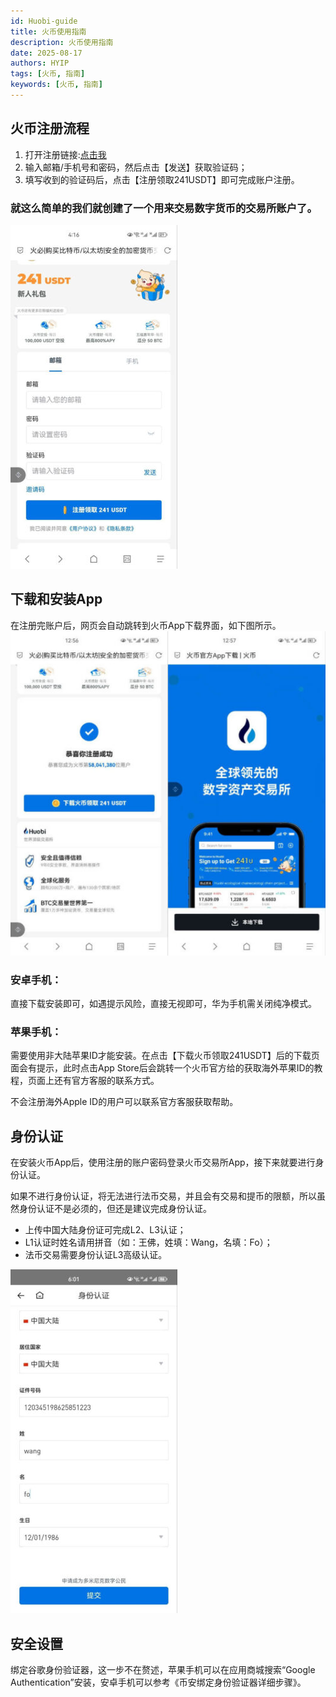 ```yaml
---
id: Huobi-guide
title: 火币使用指南
description: 火币使用指南
date: 2025-08-17
authors: HYIP
tags: [火币, 指南]
keywords: [火币, 指南]
---
```



## 火币注册流程

1. 打开注册链接:[点击我](https://www.htx.com.se/invite/zh-cn/1f?invite_code=8kzg9223)
2. 输入邮箱/手机号和密码，然后点击【发送】获取验证码；
3. 填写收到的验证码后，点击【注册领取241USDT】即可完成账户注册。

### 就这么简单的我们就创建了一个用来交易数字货币的交易所账户了。
![image-huobi01](huobi.asserts/image-huobi01.jpg)

## 下载和安装App
在注册完账户后，网页会自动跳转到火币App下载界面，如下图所示。
![image-huobi02](huobi.asserts/image-huobi02.jpg)

### 安卓手机：
直接下载安装即可，如遇提示风险，直接无视即可，华为手机需关闭纯净模式。

### 苹果手机：

需要使用非大陆苹果ID才能安装。在点击【下载火币领取241USDT】后的下载页面会有提示，此时点击App Store后会跳转一个火币官方给的获取海外苹果ID的教程，页面上还有官方客服的联系方式。

不会注册海外Apple ID的用户可以联系官方客服获取帮助。

## 身份认证
在安装火币App后，使用注册的账户密码登录火币交易所App，接下来就要进行身份认证。

如果不进行身份认证，将无法进行法币交易，并且会有交易和提币的限额，所以虽然身份认证不是必须的，但还是建议完成身份认证。

* 上传中国大陆身份证可完成L2、L3认证；
* L1认证时姓名请用拼音（如：王佛，姓填：Wang，名填：Fo）；
* 法币交易需要身份认证L3高级认证。

![image-huobi03](huobi.asserts/image-huobi03.jpg)


## 安全设置
绑定谷歌身份验证器，这一步不在赘述，苹果手机可以在应用商城搜索“Google Authentication”安装，安卓手机可以参考《币安绑定身份验证器详细步骤》。






